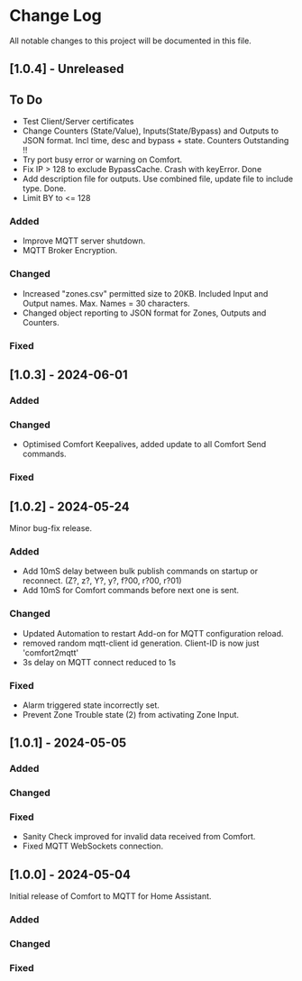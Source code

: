 # Change Log
All notable changes to this project will be documented in this file.

## [1.0.4] - Unreleased

## To Do ##
 - Test Client/Server certificates
 - Change Counters (State/Value), Inputs(State/Bypass) and Outputs to JSON format. Incl time, desc and bypass + state. Counters Outstanding !!
 - Try port busy error or warning on Comfort.
 - Fix IP > 128 to exclude BypassCache. Crash with keyError. Done
 - Add description file for outputs. Use combined file, update file to include type. Done.
 - Limit BY to <= 128

### Added
 - Improve MQTT server shutdown.
 - MQTT Broker Encryption.
 

### Changed
 - Increased "zones.csv" permitted size to 20KB. Included Input and Output names. Max. Names = 30 characters.
 - Changed object reporting to JSON format for Zones, Outputs and Counters.

### Fixed


## [1.0.3] - 2024-06-01

### Added

### Changed
 - Optimised Comfort Keepalives, added update to all Comfort Send commands.

### Fixed


## [1.0.2] - 2024-05-24
Minor bug-fix release.

### Added
 - Add 10mS delay between bulk publish commands on startup or reconnect. (Z?, z?, Y?, y?, f?00, r?00, r?01)
 - Add 10mS for Comfort commands before next one is sent.

### Changed
 - Updated Automation to restart Add-on for MQTT configuration reload.
 - removed random mqtt-client id generation. Client-ID is now just 'comfort2mqtt'
 - 3s delay on MQTT connect reduced to 1s

### Fixed
 - Alarm triggered state incorrectly set.
 - Prevent Zone Trouble state (2) from activating Zone Input.


## [1.0.1] - 2024-05-05
  
### Added
 
### Changed
  
### Fixed
 - Sanity Check improved for invalid data received from Comfort.
 - Fixed MQTT WebSockets connection.


## [1.0.0] - 2024-05-04
Initial release of Comfort to MQTT for Home Assistant.
 
### Added
 
### Changed
  
### Fixed
 
